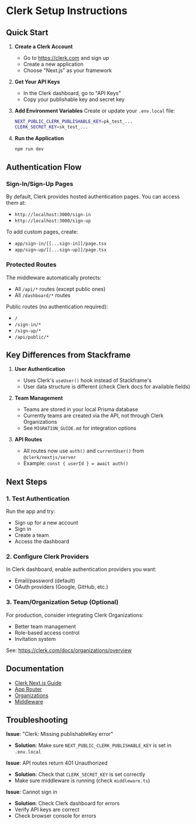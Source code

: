 # Clerk Setup Instructions

## Quick Start

1. **Create a Clerk Account**
   - Go to https://clerk.com and sign up
   - Create a new application
   - Choose "Next.js" as your framework

2. **Get Your API Keys**
   - In the Clerk dashboard, go to "API Keys"
   - Copy your publishable key and secret key

3. **Add Environment Variables**
   Create or update your `.env.local` file:
   ```bash
   NEXT_PUBLIC_CLERK_PUBLISHABLE_KEY=pk_test_...
   CLERK_SECRET_KEY=sk_test_...
   ```

4. **Run the Application**
   ```bash
   npm run dev
   ```

## Authentication Flow

### Sign-In/Sign-Up Pages

By default, Clerk provides hosted authentication pages. You can access them at:
- `http://localhost:3000/sign-in`
- `http://localhost:3000/sign-up`

To add custom pages, create:
- `app/sign-in/[[...sign-in]]/page.tsx`
- `app/sign-up/[[...sign-up]]/page.tsx`

### Protected Routes

The middleware automatically protects:
- All `/api/*` routes (except public ones)
- All `/dashboard/*` routes

Public routes (no authentication required):
- `/`
- `/sign-in/*`
- `/sign-up/*`
- `/api/public/*`

## Key Differences from Stackframe

1. **User Authentication**
   - Uses Clerk's `useUser()` hook instead of Stackframe's
   - User data structure is different (check Clerk docs for available fields)

2. **Team Management**
   - Teams are stored in your local Prisma database
   - Currently teams are created via the API, not through Clerk Organizations
   - See `MIGRATION_GUIDE.md` for integration options

3. **API Routes**
   - All routes now use `auth()` and `currentUser()` from `@clerk/nextjs/server`
   - Example: `const { userId } = await auth()`

## Next Steps

### 1. Test Authentication
Run the app and try:
- Sign up for a new account
- Sign in
- Create a team
- Access the dashboard

### 2. Configure Clerk Providers
In Clerk dashboard, enable authentication providers you want:
- Email/password (default)
- OAuth providers (Google, GitHub, etc.)

### 3. Team/Organization Setup (Optional)
For production, consider integrating Clerk Organizations:
- Better team management
- Role-based access control
- Invitation system

See: https://clerk.com/docs/organizations/overview

## Documentation

- [Clerk Next.js Guide](https://clerk.com/docs/nextjs/getting-started)
- [App Router](https://clerk.com/docs/nextjs/app-router)
- [Organizations](https://clerk.com/docs/organizations/overview)
- [Middleware](https://clerk.com/docs/nextjs/middleware)

## Troubleshooting

**Issue**: "Clerk: Missing publishableKey error"
- **Solution**: Make sure `NEXT_PUBLIC_CLERK_PUBLISHABLE_KEY` is set in `.env.local`

**Issue**: API routes return 401 Unauthorized
- **Solution**: Check that `CLERK_SECRET_KEY` is set correctly
- Make sure middleware is running (check `middleware.ts`)

**Issue**: Cannot sign in
- **Solution**: Check Clerk dashboard for errors
- Verify API keys are correct
- Check browser console for errors


